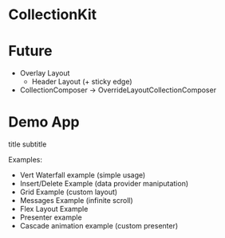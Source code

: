 # CollectionKit

# Future

- Overlay Layout
	- Header Layout (+ sticky edge)
- CollectionComposer -> OverrideLayoutCollectionComposer


# Demo App

title
subtitle

Examples:
  - Vert Waterfall example (simple usage)
  - Insert/Delete Example (data provider maniputation)
  - Grid Example (custom layout)
  - Messages Example (infinite scroll)
  - Flex Layout Example
  - Presenter example
  - Cascade animation example (custom presenter)